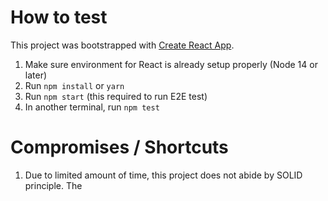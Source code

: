 # How to test

This project was bootstrapped with [Create React App](https://github.com/facebook/create-react-app).

1. Make sure environment for React is already setup properly (Node 14 or later)
1. Run `npm install` or `yarn`
1. Run `npm start` (this required to run E2E test)
1. In another terminal, run `npm test`

# Compromises / Shortcuts

1. Due to limited amount of time, this project does not abide by SOLID principle. The
